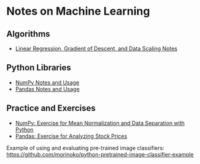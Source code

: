 # Notes on Machine Learning

## Algorithms
- [Linear Regression, Gradient of Descent, and Data Scaling Notes]()

## Python Libraries
- [NumPy Notes and Usage](https://github.com/morinoko/machine_learning_notes/blob/master/Numpy%20Introduction.ipynb)
- [Pandas Notes and Usage](https://github.com/morinoko/machine_learning_notes/blob/master/Pandas%20Introduction.ipynb)

## Practice and Exercises
- [NumPy: Exercise for Mean Normalization and Data Separation with Python](https://github.com/morinoko/machine_learning_notes/blob/master/Mean%20Normalization%20and%20Data%20Separation%20with%20NumPy.ipynb)
- [Pandas: Exercise for Analyzing Stock Prices](https://github.com/morinoko/machine_learning_notes/blob/master/Statistics%20from%20Stock%20Data%20with%20Pandas.ipynb)

Example of using and evaluating pre-trained image classifiers:
https://github.com/morinoko/python-pretrained-image-classifier-example
